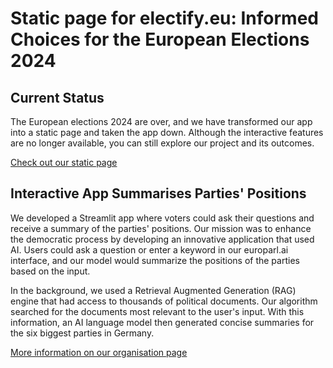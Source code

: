# Static page for electify.eu: Informed Choices for the European Elections 2024

## Current Status
The European elections 2024 are over, and we have transformed our app into a static page and taken the app down. Although the interactive features are no longer available, you can still explore our project and its outcomes.

[Check out our static page](https://electify.eu) 

## Interactive App Summarises Parties' Positions
We developed a Streamlit app where voters could ask their questions and receive a summary of the parties' positions. Our mission was to enhance the democratic process by developing an innovative application that used AI. Users could ask a question or enter a keyword in our europarl.ai interface, and our model would summarize the positions of the parties based on the input.

In the background, we used a Retrieval Augmented Generation (RAG) engine that had access to thousands of political documents. Our algorithm searched for the documents most relevant to the user's input. With this information, an AI language model then generated concise summaries for the six biggest parties in Germany.

[More information on our organisation page]([https://github.com/electify-eu]) 


